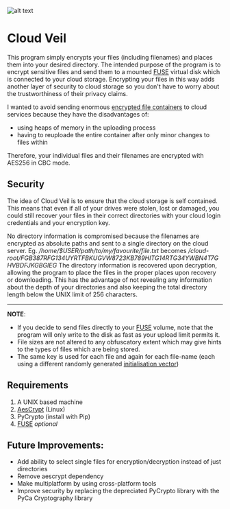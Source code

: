![alt text](https://image.ibb.co/mVqMxw/cloudveil_icon_sm.png "Cloud Veil")
# Cloud Veil 

This program simply encrypts your files (including filenames) and places them into your desired directory. The intended purpose of the program is to encrypt sensitive files and send them to a mounted [FUSE](https://en.wikipedia.org/wiki/Filesystem_in_Userspace) virtual disk which is connected to your cloud storage. Encrypting your files in this way adds another layer of security to cloud storage so you don't have to worry about the trustworthiness of their privacy claims. 

I wanted to avoid sending enormous [encrypted file containers](https://en.wikipedia.org/wiki/VeraCrypt) to cloud services because they have the
disadvantages of:
* using heaps of memory in the uploading process
* having to reuploade the entire container after only minor changes to files within

Therefore, your individual files and their filenames are encrypted with AES256 in CBC mode.

## Security
The idea of Cloud Veil is to ensure that the cloud storage is self contained. This means that even if all of your drives were stolen, lost or damaged, you could still recover your files in their correct directories with your cloud login credentials and your encryption key.

No directory information is compromised because the filenames are encrypted as absolute paths and sent to a single directory on the cloud server.
Eg. */home/$USER/path/to/my/favourite/file.txt*
becomes
*/cloud-root/FGB387RFG134UYRTFBKUGVW8723KB789HITG14RTG34YWBN4T7GHVBDFJKGBGIEG*
The directory information is recovered upon decryption, allowing the program to place the files in the proper places upon recovery or downloading. This has the advantage of not revealing any information about the depth of your directories and also keeping the total directory length below the UNIX limit of 256 characters.

___
**NOTE**:
* If you decide to send files directly to your [FUSE](https://en.wikipedia.org/wiki/Filesystem_in_Userspace) volume, note that the program will only write to the disk as fast as your upload limit permits it.
* File sizes are not altered to any obfuscatory extent which may give hints to the types of files which are being stored.
* The same key is used for each file and again for each file-name (each using a different randomly generated [initialisation vector](https://en.wikipedia.org/wiki/Initialization_vector))

## Requirements
1. A UNIX based machine
2. [AesCrypt](https://www.aescrypt.com) (Linux)
3. PyCrypto (install with Pip)
4. [FUSE](https://en.wikipedia.org/wiki/Filesystem_in_Userspace) *optional*

## Future Improvements:
 * Add ability to select single files for encryption/decryption instead of just directories
 * Remove aescrypt dependency
 * Make multiplatform by using cross-platform tools
 * Improve security by replacing the depreciated PyCrypto library with the PyCa Cryptography library
 
 
